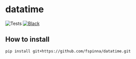 # datatime

![Tests](https://github.com/fspinna/datatime/actions/workflows/tests.yml/badge.svg)
[![Black](https://img.shields.io/badge/code%20style-black-000000.svg)](https://github.com/psf/black)

## How to install
```bash
pip install git+https://github.com/fspinna/datatime.git
```

